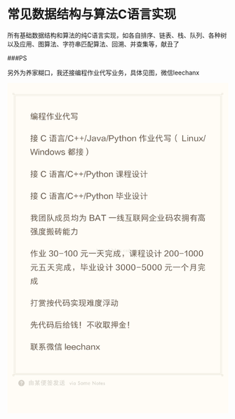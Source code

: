 # 常见数据结构与算法C语言实现
所有基础数据结构和算法的纯C语言实现，如各自排序、链表、栈、队列、各种树以及应用、图算法、字符串匹配算法、回溯、并查集等，献丑了

###PS

另外为养家糊口，我还接编程作业代写业务，具体见图，微信leechanx

![result1](Pictures/info.png)
